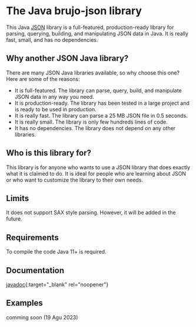 # The Java brujo-json library
This Java [JSON](https://json.org) library is a full-featured, production-ready library for parsing, querying, building, and manipulating JSON data in Java. It is really fast, small, and has no dependencies.
## Why another JSON Java library?
There are many JSON Java libraries available, so why choose this one? Here are some of the reasons:
- It is full-featured. The library can parse, query, build, and manipulate JSON data in any way you need.
- It is production-ready. The library has been tested in a large project and is ready to be used in production.
- It is really fast. The library can parse a 25 MB JSON file in 0.5 seconds.
- It is really small. The library is only few hundreds lines of code.
- It has no dependencies. The library does not depend on any other libraries.
## Who is this library for?
This library is for anyone who wants to use a JSON library that does exactly what it is claimed to do. It is ideal for people who are learning about JSON or who want to customize the library to their own needs.
## Limits
It does not support SAX style parsing. However, it will be added in the future.
## Requirements
To compile the code Java 11+ is required.
## Documentation
[javadoc](https://brujo.it/brujo-json/javadoc/){:target="_blank" rel="noopener"}
## Examples
comming soon (19 Agu 2023)




 

